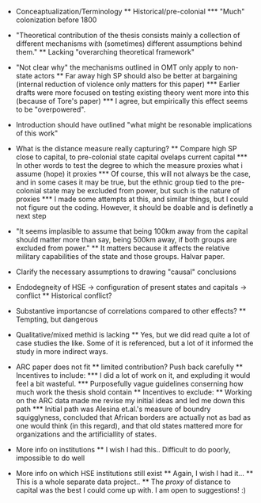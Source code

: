 
* Conceaptualization/Terminology
** Historical/pre-colonial
*** "Much" colonization before 1800

* "Theoretical contribution of the thesis consists mainly a collection of different mechanisms with (sometimes) different assumptions behind them."
** Lacking "overarching theoretical framework"

* "Not clear why" the mechanisms outlined in OMT only apply to non-state actors
** Far away high SP should also be better at bargaining (internal reduction of violence only matters for this paper)
*** Earlier drafts were more focused on testing existing theory went more into this (because of Tore's paper)
*** I agree, but empirically this effect seems to be "overpowered".

* Introduction should have outlined "what might be resonable implications of this work"

* What is the distance measure really capturing?
** Compare high SP close to capital, to pre-colonial state capital ovelaps current capital
*** In other words to test the degree to which the measure proxies what i assume (hope) it proxies
*** Of course, this will not always be the case, and in some cases it may be true, but the ethnic group tied to the pre-colonial state may be excluded from power, but such is the nature of proxies
*** I made some attempts at this, and similar things, but I could not figure out the coding. However, it should be doable and is definetly a next step


* "It seems implasible to assume that being 100km away from the capital should matter more than say, being 500km away, if both groups are excluded from power."
** It matters because it affects the relative military capabilities of the state and those groups. Halvar paper.

* Clarify the necessary assumptions to drawing "causal" conclusions

* Endodegneity of HSE -> configuration of present states and capitals -> conflict
** Historical conflict?

* Substantive importancse of correlations compared to other effects?
** Tempting, but dangerous

* Qualitative/mixed methid is lacking
** Yes, but we did read quite a lot of case studies the like. Some of it is referenced, but a lot of it informed the study in more indirect ways.

* ARC paper does not fit
** limited contribution? Push back carefully
** Incentives to include:
*** I did a lot of work on it, and expluding it would feel a bit wasteful.
*** Purposefully vague guidelines conserning how much work the thesis shold contain
** Incentives to exclude:
** Working on the ARC data made me revise my initial ideas and led me down this path
*** Initial path was Alesina et.al.'s measure of boundry squigglyness, concluded that African borders are actually not as bad as one would think (in this regard), and that old states mattered more for organizations and the artificiallity of states.

* More info on institutions
** I wish I had this.. Difficult to do poorly, impossible to do well

* More info on which HSE institutions still exist
** Again, I wish I had it...
** This is a whole separate data project..
** The *proxy* of distance to capital was the best I could come up with. I am open to suggestions! :)
